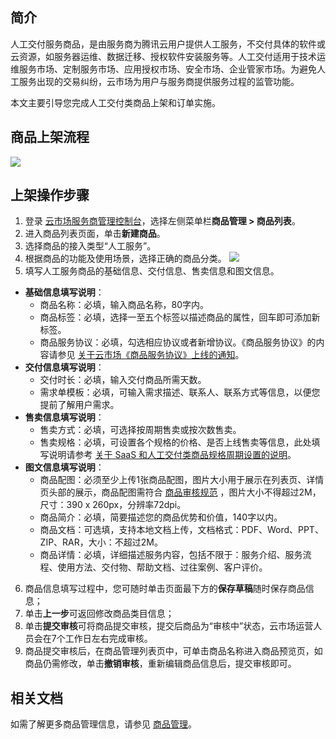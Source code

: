## 简介
人工交付服务商品，是由服务商为腾讯云用户提供人工服务，不交付具体的软件或云资源，如服务器运维、数据迁移、授权软件安装服务等。人工交付适用于技术运维服务市场、定制服务市场、应用授权市场、安全市场、企业管家市场。为避免人工服务出现的交易纠纷，云市场为用户与服务商提供服务过程的监管功能。

本文主要引导您完成人工交付类商品上架和订单实施。

  

## 商品上架流程 
![](https://main.qcloudimg.com/raw/c6407b84b41a8a397cfe41cb20be8382.png)

## 上架操作步骤  
1. 登录 [云市场服务商管理控制台](https://console.cloud.tencent.com/serviceprovider)，选择左侧菜单栏**商品管理 > 商品列表**。
2. 进入商品列表页面，单击**新建商品**。
3. 选择商品的接入类型“人工服务”。
4. 根据商品的功能及使用场景，选择正确的商品分类。 
![](https://qcloudimg.tencent-cloud.cn/raw/84a6e13cf230bdd1b0ccda3c8cae4f7b.png)
5. 填写人工服务商品的基础信息、交付信息、售卖信息和图文信息。
 - **基础信息填写说明**：
    - 商品名称：必填，输入商品名称，80字内。   
    - 商品标签：必填，选择一至五个标签以描述商品的属性，回车即可添加新标签。   
    - 商品服务协议：必填，勾选相应协议或者新增协议。《商品服务协议》的内容请参见 [关于云市场《商品服务协议》上线的通知](https://cloud.tencent.com/document/product/306/17853)。
 - **交付信息填写说明**：
    - 交付时长：必填，输入交付商品所需天数。 
    - 需求单模板：必填，可输入需求描述、联系人、联系方式等信息，以便您提前了解用户需求。 
 - **售卖信息填写说明**：
    - 售卖方式：必填，可选择按周期售卖或按次数售卖。 
    - 售卖规格：必填，可设置各个规格的价格、是否上线售卖等信息，此处填写说明请参考 [关于 SaaS 和人工交付类商品规格周期设置的说明](https://cloud.tencent.com/document/product/306/31732)。 
 - **图文信息填写说明**： 
    - 商品配图：必须至少上传1张商品配图，图片大小用于展示在列表页、详情页头部的展示，商品配图需符合 [商品审核规范](https://cloud.tencent.com/document/product/306/31933)  ，图片大小不得超过2M，尺寸：390 x 260px，分辨率72dpi。
    - 商品简介：必填，简要描述您的商品优势和价值，140字以内。
    - 商品文档：可选填，支持本地文档上传，文档格式：PDF、Word、PPT、ZIP、RAR，大小：不超过2M。 
    - 商品详情：必填，详细描述服务内容，包括不限于：服务介绍、服务流程、使用方法、交付物、帮助文档、过往案例、客户评价。  
6. 商品信息填写过程中，您可随时单击页面最下方的**保存草稿**随时保存商品信息；
7. 单击**上一步**可返回修改商品类目信息；
8. 单击**提交审核**可将商品提交审核，提交后商品为“审核中”状态，云市场运营人员会在7个工作日左右完成审核。   
9. 商品提交审核后，在商品管理列表页中，可单击商品名称进入商品预览页，如商品仍需修改，单击**撤销审核**，重新编辑商品信息后，提交审核即可。


## 相关文档
如需了解更多商品管理信息，请参见 [商品管理](https://cloud.tencent.com/document/product/306/30009)。

